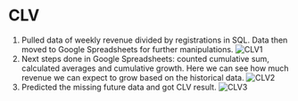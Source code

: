 # CLV

1. Pulled data of weekly revenue divided by registrations in SQL. Data then moved to Google Spreadsheets for further manipulations.
![CLV1](https://user-images.githubusercontent.com/117217908/226898717-75bf5d04-02d3-481a-9afe-9fda3e08defc.JPG)
2. Next steps done in Google Spreadsheets: counted cumulative sum, calculated averages and cumulative growth. Here we can see how much revenue we can expect to grow based on the historical data.
![CLV2](https://user-images.githubusercontent.com/117217908/226898992-e3261a9d-cb64-4fb5-b4e4-43082a737dd3.JPG)
3. Predicted the missing future data and got CLV result.
![CLV3](https://user-images.githubusercontent.com/117217908/226899046-70d3f906-271a-4ea9-bb55-f700b79d76b0.JPG)
